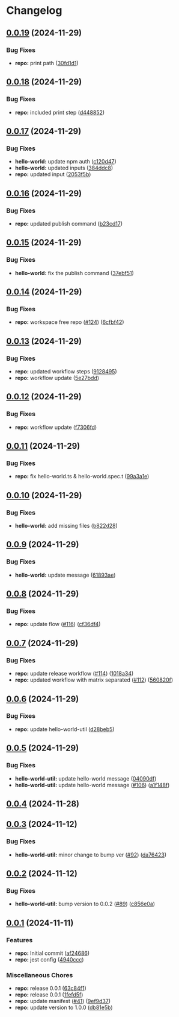 # Changelog

## [0.0.19](https://github.com/iamzaker/sample-release-please-manifest/compare/hello-world-util@v0.0.18...hello-world-util@v0.0.19) (2024-11-29)


### Bug Fixes

* **repo:** print path ([30fd1d1](https://github.com/iamzaker/sample-release-please-manifest/commit/30fd1d1686ceb65475028ca54cc315cb2dbc2c39))

## [0.0.18](https://github.com/iamzaker/sample-release-please-manifest/compare/hello-world-util@v0.0.17...hello-world-util@v0.0.18) (2024-11-29)


### Bug Fixes

* **repo:** included print step ([d448852](https://github.com/iamzaker/sample-release-please-manifest/commit/d448852071b55cdfc0d926d8651ca30b7eb704e0))

## [0.0.17](https://github.com/iamzaker/sample-release-please-manifest/compare/hello-world-util@v0.0.16...hello-world-util@v0.0.17) (2024-11-29)


### Bug Fixes

* **hello-world:** update npm auth ([c120d47](https://github.com/iamzaker/sample-release-please-manifest/commit/c120d47d27f421e7ff1f4b90b3b653b85f984db9))
* **hello-world:** updated inputs ([384ddc8](https://github.com/iamzaker/sample-release-please-manifest/commit/384ddc898dd5a4aa554cad6c7bcf9369c2ce8462))
* **repo:** updated input ([2053f5b](https://github.com/iamzaker/sample-release-please-manifest/commit/2053f5bf5314a8a2d512fa3315ea2eade360f6bb))

## [0.0.16](https://github.com/iamzaker/sample-release-please-manifest/compare/hello-world-util@v0.0.15...hello-world-util@v0.0.16) (2024-11-29)


### Bug Fixes

* **repo:** updated publish command ([b23cd17](https://github.com/iamzaker/sample-release-please-manifest/commit/b23cd17fc5e4b0b4f61a434b83f3989cf71ba68b))

## [0.0.15](https://github.com/iamzaker/sample-release-please-manifest/compare/hello-world-util@v0.0.14...hello-world-util@v0.0.15) (2024-11-29)


### Bug Fixes

* **hello-world:** fix the publish command ([37ebf51](https://github.com/iamzaker/sample-release-please-manifest/commit/37ebf5180db91b0dad95994f19d108189994450d))

## [0.0.14](https://github.com/iamzaker/sample-release-please-manifest/compare/hello-world-util@v0.0.13...hello-world-util@v0.0.14) (2024-11-29)


### Bug Fixes

* **repo:** workspace free repo ([#124](https://github.com/iamzaker/sample-release-please-manifest/issues/124)) ([6cfbf42](https://github.com/iamzaker/sample-release-please-manifest/commit/6cfbf42b293cb222887bf291a96b61930b1f5921))

## [0.0.13](https://github.com/iamzaker/sample-release-please-manifest/compare/hello-world-util@v0.0.12...hello-world-util@v0.0.13) (2024-11-29)


### Bug Fixes

* **repo:** updated workflow steps ([9128495](https://github.com/iamzaker/sample-release-please-manifest/commit/91284955db5fc83d5402957adc65e6971ffd68e9))
* **repo:** workflow update ([5e27bdd](https://github.com/iamzaker/sample-release-please-manifest/commit/5e27bddad02745a45a3e1c43ca946b913b65fc9b))

## [0.0.12](https://github.com/iamzaker/sample-release-please-manifest/compare/hello-world-util@v0.0.11...hello-world-util@v0.0.12) (2024-11-29)


### Bug Fixes

* **repo:** workflow update ([f7306fd](https://github.com/iamzaker/sample-release-please-manifest/commit/f7306fd986b16abbdc7eee7b8a622b247b92c0b4))

## [0.0.11](https://github.com/iamzaker/sample-release-please-manifest/compare/hello-world-util@v0.0.10...hello-world-util@v0.0.11) (2024-11-29)


### Bug Fixes

* **repo:** fix hello-world.ts & hello-world.spec.t ([99a3a1e](https://github.com/iamzaker/sample-release-please-manifest/commit/99a3a1e6715f6b06ead40aee40beb8553a01998b))

## [0.0.10](https://github.com/iamzaker/sample-release-please-manifest/compare/hello-world-util@v0.0.9...hello-world-util@v0.0.10) (2024-11-29)


### Bug Fixes

* **hello-world:** add missing files ([b822d28](https://github.com/iamzaker/sample-release-please-manifest/commit/b822d28961b52a3c3674031c8716c096418e9c6d))

## [0.0.9](https://github.com/iamzaker/sample-release-please-manifest/compare/hello-world-util@v0.0.8...hello-world-util@v0.0.9) (2024-11-29)


### Bug Fixes

* **hello-world:** update message ([61893ae](https://github.com/iamzaker/sample-release-please-manifest/commit/61893aeda8888ba7c452a4b91febf9a040a12b11))

## [0.0.8](https://github.com/iamzaker/sample-release-please-manifest/compare/hello-world-util@v0.0.7...hello-world-util@v0.0.8) (2024-11-29)


### Bug Fixes

* **repo:** update flow ([#116](https://github.com/iamzaker/sample-release-please-manifest/issues/116)) ([cf36df4](https://github.com/iamzaker/sample-release-please-manifest/commit/cf36df4f66fe5699a1e4ac7b1be085d5d5b86878))

## [0.0.7](https://github.com/iamzaker/sample-release-please-manifest/compare/hello-world-util@v0.0.6...hello-world-util@v0.0.7) (2024-11-29)


### Bug Fixes

* **repo:** update release workflow ([#114](https://github.com/iamzaker/sample-release-please-manifest/issues/114)) ([1018a34](https://github.com/iamzaker/sample-release-please-manifest/commit/1018a34c6021cb30854df08594c4644779fab6e4))
* **repo:** updated workflow with matrix separated ([#112](https://github.com/iamzaker/sample-release-please-manifest/issues/112)) ([560820f](https://github.com/iamzaker/sample-release-please-manifest/commit/560820f891ce81e6001009d6dc034e5daf5f8992))

## [0.0.6](https://github.com/iamzaker/sample-release-please-manifest/compare/hello-world-util@v0.0.5...hello-world-util@v0.0.6) (2024-11-29)


### Bug Fixes

* **repo:** update hello-world-util ([d28beb5](https://github.com/iamzaker/sample-release-please-manifest/commit/d28beb541e94d95b9d6c6c0451070b79c4887143))

## [0.0.5](https://github.com/iamzaker/sample-release-please-manifest/compare/hello-world-util@v0.0.4...hello-world-util@v0.0.5) (2024-11-29)


### Bug Fixes

* **hello-world-util:** update hello-world message ([04090df](https://github.com/iamzaker/sample-release-please-manifest/commit/04090df2daa6a1afcb44f8342b14b27691199549))
* **hello-world-util:** update hello-world message ([#106](https://github.com/iamzaker/sample-release-please-manifest/issues/106)) ([a1f148f](https://github.com/iamzaker/sample-release-please-manifest/commit/a1f148ffd4d19f9f59f5cbea8acdd65d89b36727))

## [0.0.4](https://github.com/iamzaker/sample-release-please-manifest/compare/hello-world-util@v0.0.3...hello-world-util@v0.0.4) (2024-11-28)

## [0.0.3](https://github.com/iamzaker/sample-release-please-manifest/compare/hello-world-util@v0.0.2...hello-world-util@v0.0.3) (2024-11-12)


### Bug Fixes

* **hello-world-util:** minor change to bump ver ([#92](https://github.com/iamzaker/sample-release-please-manifest/issues/92)) ([da76423](https://github.com/iamzaker/sample-release-please-manifest/commit/da7642312820e1e41fa7e2f99acc377e300e92c0))

## [0.0.2](https://github.com/iamzaker/sample-release-please-manifest/compare/hello-world-util@v0.0.1...hello-world-util@v0.0.2) (2024-11-12)


### Bug Fixes

* **hello-world-util:** bump version to 0.0.2 ([#89](https://github.com/iamzaker/sample-release-please-manifest/issues/89)) ([c856e0a](https://github.com/iamzaker/sample-release-please-manifest/commit/c856e0a4f43515d20e36fcb2fe0811b602524961))

## [0.0.1](https://github.com/iamzaker/sample-release-please-manifest/compare/hello-world-util-v0.0.1...hello-world-util@v0.0.1) (2024-11-11)


### Features

* **repo:** Initial commit ([af24686](https://github.com/iamzaker/sample-release-please-manifest/commit/af24686d09991c5b6e5be3196a4d5a446d67d5d0))
* **repo:** jest config ([4940ccc](https://github.com/iamzaker/sample-release-please-manifest/commit/4940ccc2b14d8f9bfba6bc2357cc7029edb559e9))


### Miscellaneous Chores

* **repo:** release 0.0.1 ([63c84f1](https://github.com/iamzaker/sample-release-please-manifest/commit/63c84f1f9b18083f3f7948aa1493b9fec5f5e938))
* **repo:** release 0.0.1 ([1fefd5f](https://github.com/iamzaker/sample-release-please-manifest/commit/1fefd5f0a9e31e25500a8b3183c776c8a23e4613))
* **repo:** update manifest ([#41](https://github.com/iamzaker/sample-release-please-manifest/issues/41)) ([9ef9d37](https://github.com/iamzaker/sample-release-please-manifest/commit/9ef9d377c76ae2b7dff009ad1d004c9297b0ff4e))
* **repo:** update version to 1.0.0 ([db81e5b](https://github.com/iamzaker/sample-release-please-manifest/commit/db81e5b0c8daa4abaa20ebffa56221d27c7e68c4))
